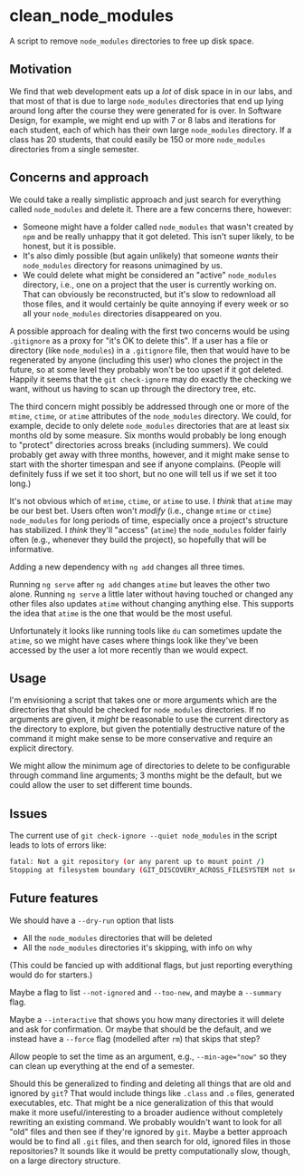 # clean_node_modules

A script to remove `node_modules` directories to free up disk space.

## Motivation

We find that web development eats up a _lot_ of disk space in
in our labs, and that most of that is due to large
`node_modules` directories that end up lying around long after
the course they were generated for is over. In Software Design,
for example, we might end up with 7 or 8 labs and iterations
for each student, each of which has their own large
`node_modules` directory. If a class has 20 students, that
could easily be 150 or more `node_modules` directories from
a single semester.

## Concerns and approach

We could take a really simplistic approach and just search for
everything called `node_modules` and delete it. There are a
few concerns there, however:

- Someone might have a folder called `node_modules` that
  wasn't created by `npm` and be really unhappy that it got
  deleted. This isn't super likely, to be honest, but it is
  possible.
- It's also dimly possible (but again unlikely) that someone
  _wants_ their `node_modules` directory for reasons
  unimagined by us.
- We could delete what might be considered an "active"
  `node_modules` directory, i.e., one on a project that the
  user is currently working on. That can obviously be
  reconstructed, but it's slow to redownload all those files,
  and it would certainly be quite annoying if every week or
  so all your `node_modules` directories disappeared on you.

A possible approach for dealing with the first two concerns would be
using `.gitignore` as a proxy for "it's OK to delete this".
If a user has a file or directory (like `node_modules`) in
a `.gitignore` file, then that would have to be regenerated
by anyone (including this user) who clones the project in the
future, so at some level they probably won't be too upset if
it got deleted. Happily it seems that the `git check-ignore`
may do exactly the checking we want, without us having to scan
up through the directory tree, etc.

The third concern might possibly be addressed through one or
more of the `mtime`, `ctime`, or `atime` attributes of the
`node_modules` directory. We could, for example, decide to
only delete `node_modules` directories that are at least six
months old by some measure. Six months would probably be long
enough to "protect" directories across breaks (including
summers). We could probably get away with three months,
however, and it might make sense to start with the shorter
timespan and see if anyone complains. (People will definitely
fuss if we set it too short, but no one will tell us if we
set it too long.)

It's not obvious which of `mtime`, `ctime`, or `atime` to use.
I _think_ that `atime` may be our best bet. Users often won't
_modify_ (i.e., change `mtime` or `ctime`) `node_modules` for
long periods of time, especially once a project's structure
has stabilized. I _think_ they'll "access" (`atime`) the
`node_modules` folder fairly often (e.g., whenever they build
the project), so hopefully that will be informative.

Adding a new dependency with `ng add` changes all three times.

Running `ng serve` after `ng add` changes `atime` but leaves
the other two alone. Running `ng serve` a little later without
having touched or changed any other files also updates `atime`
without changing anything else.
This supports the idea that `atime` is the
one that would be the most useful.

Unfortunately it looks like running tools like `du` can sometimes update
the `atime`, so we might have cases where things look like they've
been accessed by the user a lot more recently than we would expect.

## Usage

I'm envisioning a script that takes one or more arguments
which are the directories that should be checked for
`node_modules` directories. If no arguments are given, it _might_
be reasonable to use the current directory as the directory to
explore, but given the potentially destructive nature of the
command it might make sense to be more conservative and require
an explicit directory.

We might allow the minimum age of directories to delete to be
configurable through command line arguments; 3 months might be the default,
but we could allow the user to set different time bounds.

## Issues

The current use of `git check-ignore --quiet node_modules` in
the script leads to lots of errors like:

```bash
fatal: Not a git repository (or any parent up to mount point /)
Stopping at filesystem boundary (GIT_DISCOVERY_ACROSS_FILESYSTEM not set).
```

## Future features

We should have a `--dry-run` option that lists

- All the `node_modules` directories that will be deleted
- All the `node_modules` directories it's skipping, with info on why

(This could be fancied up with additional flags, but just reporting
everything would do for starters.)

Maybe a flag to list `--not-ignored` and `--too-new`, and maybe a
`--summary` flag.

Maybe a `--interactive` that shows you how many directories it will delete
and ask for confirmation. Or maybe that should be the default, and we
instead have a `--force` flag (modelled after `rm`) that skips that step?

Allow people to set the time as an argument, e.g., `--min-age="now"` so they
can clean up everything at the end of a semester.

Should this be generalized to finding and deleting all things that are old and
ignored by `git`? That would include things like `.class` and `.o` files,
generated executables, etc. That might be a nice generalization of this that
would make it more useful/interesting to a broader audience without completely
rewriting an existing command. We probably wouldn't want to look for all "old"
files and then see if they're ignored by `git`. Maybe a better approach would
be to find all `.git` files, and then search for old, ignored files in those
repositories? It sounds like it would be pretty computationally slow, though,
on a large directory structure.

